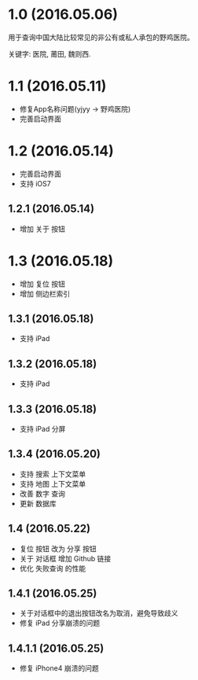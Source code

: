 # 1.0 (2016.05.06)

用于查询中国大陆比较常见的非公有或私人承包的野鸡医院。

关键字: 医院, 莆田, 魏则西.

# 1.1 (2016.05.11)

- 修复App名称问题(yjyy -> 野鸡医院)
- 完善启动界面

# 1.2 (2016.05.14)

- 完善启动界面
- 支持 iOS7

## 1.2.1 (2016.05.14)

- 增加 关于 按钮

# 1.3 (2016.05.18)

- 增加 复位 按钮
- 增加 侧边栏索引

## 1.3.1 (2016.05.18)

- 支持 iPad

## 1.3.2 (2016.05.18)

- 支持 iPad

## 1.3.3 (2016.05.18)

- 支持 iPad 分屏

## 1.3.4 (2016.05.20)

- 支持 搜索 上下文菜单
- 支持 地图 上下文菜单
- 改善 数字 查询
- 更新 数据库

## 1.4 (2016.05.22)

- 复位 按钮 改为 分享 按钮
- 关于 对话框 增加 Github 链接
- 优化 失败查询 的性能

## 1.4.1 (2016.05.25)

- 关于对话框中的退出按钮改名为取消，避免导致歧义
- 修复 iPad 分享崩溃的问题

## 1.4.1.1 (2016.05.25)

- 修复 iPhone4 崩溃的问题
